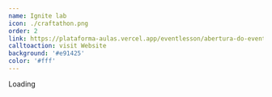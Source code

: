 ```yaml
---
name: Ignite lab
icon: ./craftathon.png
order: 2
link: https://plataforma-aulas.vercel.app/eventlesson/abertura-do-evento-ignite-lab
calltoaction: visit Website
background: '#e91425'
color: '#fff'
---
```


Loading
